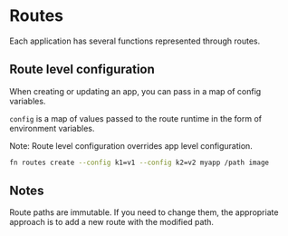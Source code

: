 # Routes

Each application has several functions represented through routes.

## Route level configuration

When creating or updating an app, you can pass in a map of config variables.

`config` is a map of values passed to the route runtime in the form of
environment variables.

Note: Route level configuration overrides app level configuration.

```sh
fn routes create --config k1=v1 --config k2=v2 myapp /path image
```

## Notes

Route paths are immutable. If you need to change them, the appropriate approach
is to add a new route with the modified path.